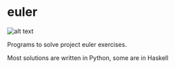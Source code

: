 # euler
![alt text](https://projecteuler.net/profiles/mrzseiop.png "euler progress")

Programs to solve project euler exercises. 

Most solutions are written in Python, some are in Haskell
